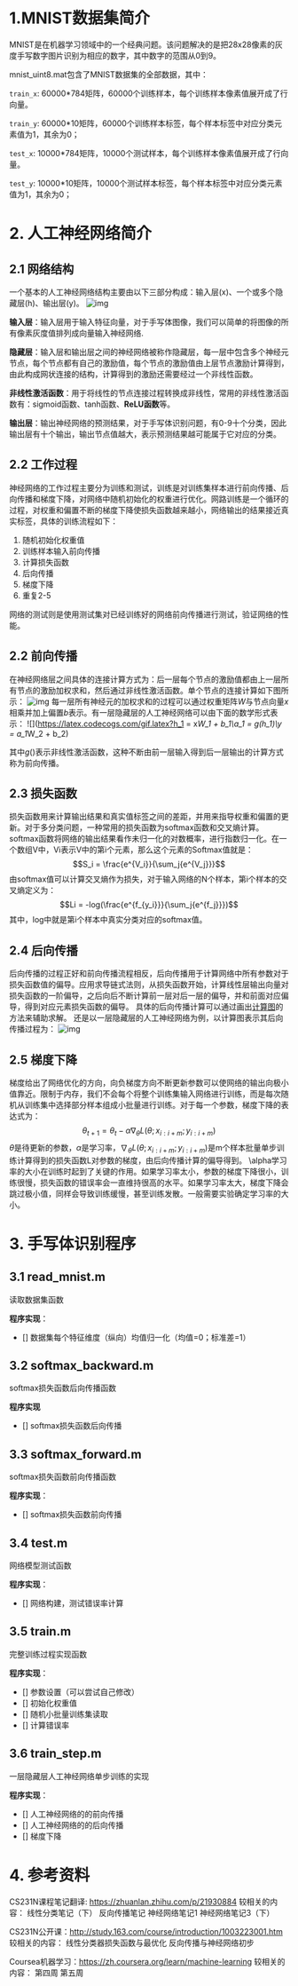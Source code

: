 # 1.MNIST数据集简介
MNIST是在机器学习领域中的一个经典问题。该问题解决的是把28x28像素的灰度手写数字图片识别为相应的数字，其中数字的范围从0到9。

mnist_uint8.mat包含了MNIST数据集的全部数据，其中：

`train_x`: 60000*784矩阵，60000个训练样本，每个训练样本像素值展开成了行向量。

`train_y`: 60000*10矩阵，60000个训练样本标签，每个样本标签中对应分类元素值为1，其余为0；

`test_x`: 10000*784矩阵，10000个测试样本，每个训练样本像素值展开成了行向量。

`test_y`: 10000*10矩阵，10000个测试样本标签，每个样本标签中对应分类元素值为1，其余为0；

# 2. 人工神经网络简介

## 2.1 网络结构
一个基本的人工神经网络结构主要由以下三部分构成：输入层(x)、一个或多个隐藏层(h)、输出层(y)。
![img](./misc/ANN结构.png)

**输入层**：输入层用于输入特征向量，对于手写体图像，我们可以简单的将图像的所有像素灰度值排列成向量输入神经网络.

**隐藏层**：输入层和输出层之间的神经网络被称作隐藏层，每一层中包含多个神经元节点，每个节点都有自己的激励值，每个节点的激励值由上层节点激励计算得到，由此构成网状连接的结构，计算得到的激励还需要经过一个非线性函数。

**非线性激活函数**：用于将线性的节点连接过程转换成非线性，常用的非线性激活函数有：sigmoid函数、tanh函数、**ReLU函数**等。

**输出层**：输出神经网络的预测结果，对于手写体识别问题，有0-9十个分类，因此输出层有十个输出，输出节点值越大，表示预测结果越可能属于它对应的分类。

## 2.2 工作过程
神经网络的工作过程主要分为训练和测试，训练是对训练集样本进行前向传播、后向传播和梯度下降，对网络中随机初始化的权重进行优化。网路训练是一个循环的过程，对权重和偏置不断的梯度下降使损失函数越来越小，网络输出的结果接近真实标签，具体的训练流程如下：
1. 随机初始化权重值
2. 训练样本输入前向传播
3. 计算损失函数
4. 后向传播
5. 梯度下降
6. 重复2-5

网络的测试则是使用测试集对已经训练好的网络前向传播进行测试，验证网络的性能。

## 2.2 前向传播
在神经网络层之间具体的连接计算方式为：后一层每个节点的激励值都由上一层所有节点的激励加权求和，然后通过非线性激活函数。单个节点的连接计算如下图所示：
![img](./misc/神经元连接.png)
每一层所有神经元的加权求和的过程可以通过权重矩阵*W*与节点向量*x*相乘并加上偏置*b*表示。有一层隐藏层的人工神经网络可以由下面的数学形式表示：
![](https://latex.codecogs.com/gif.latex?h_1 = x*W_1 + b_1\\a_1 = g(h_1)\\y = a_1*W_2 + b_2)

其中$g( )$表示非线性激活函数，这种不断由前一层输入得到后一层输出的计算方式称为前向传播。

## 2.3 损失函数
损失函数用来计算输出结果和真实值标签之间的差距，并用来指导权重和偏置的更新。对于多分类问题，一种常用的损失函数为softmax函数和交叉熵计算。
softmax函数将网络的输出结果看作未归一化的对数概率，进行指数归一化。在一个数组V中，Vi表示V中的第i个元素，那么这个元素的Softmax值就是：
$$S_i = \frac{e^{V_i}}{\sum_j{e^{V_j}}}$$
由softmax值可以计算交叉熵作为损失，对于输入网络的N个样本，第i个样本的交叉熵定义为：
$$Li = -log(\frac{e^{f_{y_i}}}{\sum_j{e^{f_j}}})$$
其中，log中就是第i个样本中真实分类对应的softmax值。

## 2.4 后向传播
后向传播的过程正好和前向传播流程相反，后向传播用于计算网络中所有参数对于损失函数值的偏导。应用求导链式法则，从损失函数开始，计算线性层输出向量对损失函数的一阶偏导，之后向后不断计算前一层对后一层的偏导，并和前面对应偏导，得到对应元素损失函数的偏导。
具体的后向传播计算可以通过画出[计算图](https://cloud.tencent.com/developer/article/1035448)的方法来辅助求解。
还是以一层隐藏层的人工神经网络为例，以计算图表示其后向传播过程为：
![img](./misc/计算图.png)

## 2.5 梯度下降
梯度给出了网络优化的方向，向负梯度方向不断更新参数可以使网络的输出向极小值靠近。限制于内存，我们不会每个将整个训练集输入网络进行训练，而是每次随机从训练集中选择部分样本组成小批量进行训练。对于每一个参数，梯度下降的表达式为：
$$\theta_{t+1} = \theta_t - \alpha\nabla_{\theta}L(\theta;x_{i:i+m};y_{i:i+m})$$
$\theta$是待更新的参数，$\alpha$是学习率，$\nabla_{\theta}L(\theta;x_{i:i+m};y_{i:i+m})$是m个样本批量单步训练计算得到的损失函数L对参数的梯度，由后向传播计算的偏导得到。
\alpha学习率的大小在训练时起到了关键的作用。如果学习率太小，参数的梯度下降很小，训练很慢，损失函数的错误率会一直维持很高的水平。如果学习率太大，梯度下降会跳过极小值，同样会导致训练缓慢，甚至训练发散。一般需要实验确定学习率的大小。

# 3. 手写体识别程序

## 3.1 read_mnist.m

读取数据集函数

**程序实现**：

- [] 数据集每个特征维度（纵向）均值归一化（均值=0；标准差=1）

## 3.2 softmax_backward.m

softmax损失函数后向传播函数

**程序实现**

- [] softmax损失函数后向传播

## 3.3 softmax_forward.m

softmax损失函数前向传播函数

**程序实现**：

- [] softmax损失函数前向传播

## 3.4 test.m

网络模型测试函数

**程序实现**：

- [] 网络构建，测试错误率计算

## 3.5 train.m

完整训练过程实现函数

**程序实现**：

- [] 参数设置（可以尝试自己修改）
- [] 初始化权重值
- [] 随机小批量训练集读取
- [] 计算错误率

## 3.6 train_step.m

一层隐藏层人工神经网络单步训练的实现

**程序实现**：

- [] 人工神经网络的的前向传播
- [] 人工神经网络的的后向传播
- [] 梯度下降

# 4. 参考资料
CS231N课程笔记翻译: https://zhuanlan.zhihu.com/p/21930884
较相关的内容：
线性分类笔记（下）
反向传播笔记
神经网络笔记1
神经网络笔记3（下）

CS231N公开课：http://study.163.com/course/introduction/1003223001.htm
较相关的内容：
线性分类器损失函数与最优化
反向传播与神经网络初步

Coursea机器学习：https://zh.coursera.org/learn/machine-learning
较相关的内容：
第四周
第五周
